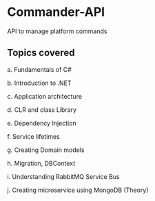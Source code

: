 # Commander-API
API to manage platform commands

## Topics covered
a.	Fundamentals of C#

b.	Introduction to .NET

c.	Application architecture

d.	CLR and class Library

e.	Dependency Injection 

f.	Service lifetimes

g.	Creating Domain models 

h.	Migration, DBContext

i.	Understanding RabbitMQ Service Bus

j.	Creating microservice using MongoDB (Theory)
